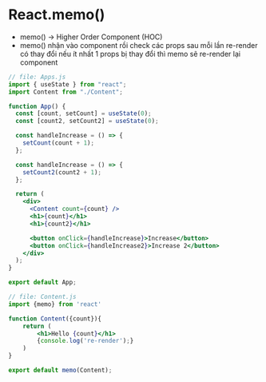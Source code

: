 # React.memo()

- memo() -> Higher Order Component (HOC)
- memo() nhận vào component rồi check các props sau mỗi lần re-render có thay đổi
  nếu ít nhất 1 props bị thay đổi thì memo sẽ re-render lại component

```jsx
// file: Apps.js
import { useState } from "react";
import Content from "./Content";

function App() {
  const [count, setCount] = useState(0);
  const [count2, setCount2] = useState(0);

  const handleIncrease = () => {
    setCount(count + 1);
  };

  const handleIncrease = () => {
    setCount2(count2 + 1);
  };

  return (
    <div>
      <Content count={count} />
      <h1>{count}</h1>
      <h1>{count2}</h1>

      <button onClick={handleIncrease}>Increase</button>
      <button onClick={handleIncrease2}>Increase 2</button>
    </div>
  );
}

export default App;
```

```jsx
// file: Content.js
import {memo} from 'react'

function Content({count}){
    return (
        <h1>Hello {count}</h1>
        {console.log('re-render');}
    )
}

export default memo(Content);
```
